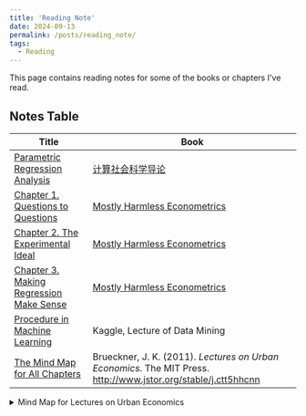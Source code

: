 ```yaml
---
title: 'Reading Note'
date: 2024-09-13
permalink: /posts/reading_note/
tags:
  - Reading
---
```

This page contains reading notes for some of the books or chapters I've read.

## Notes Table

| Title                                                        | Book                                                         |
| ------------------------------------------------------------ | ------------------------------------------------------------ |
| [Parametric Regression Analysis](https://github.com/leahxqing/reading/tree/main/notes/CS) | [计算社会科学导论](https://book.douban.com/subject/36603927/) |
| [Chapter 1. Questions to Questions](https://github.com/leahxqing/reading/tree/main/notes/harmless_01) | [Mostly Harmless Econometrics](https://www.mostlyharmlesseconometrics.com/) |
| [Chapter 2. The Experimental Ideal](https://github.com/leahxqing/reading/tree/main/notes/harmless_02) | [Mostly Harmless Econometrics](https://www.mostlyharmlesseconometrics.com/) |
| [Chapter 3. Making Regression Make Sense](https://github.com/leahxqing/reading/tree/main/notes/harmless_03) | [Mostly Harmless Econometrics](https://www.mostlyharmlesseconometrics.com/) |
| [Procedure in Machine Learning](https://github.com/leahxqing/reading/tree/main/notes/ML) | Kaggle, Lecture of Data Mining                               |
| [The Mind Map for All Chapters](https://github.com/leahxqing/reading/tree/main/notes/LecturesOnUE) | Brueckner, J. K. (2011). *Lectures on Urban Economics*. The MIT Press. http://www.jstor.org/stable/j.ctt5hhcnn |



<details>
  <summary> Mind Map for Lectures on Urban Economics</summary>
    <img src="https://github.com/leahxqing/reading/tree/main/notes/LecturesOnUE/key.png"alt="Overview of the Mind Map"title="Overview">
</details>

